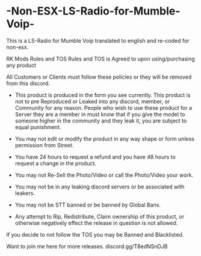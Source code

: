 # -Non-ESX-LS-Radio-for-Mumble-Voip-
This is a LS-Radio for Mumble Voip translated to english and re-coded for non-esx.

RK Mods Rules and TOS
Rules and TOS is Agreed to upon using/purchasing any product

All Customers or Clients must follow these policies or they will be removed from this discord.

- This product is produced in the form you see currently. This product is not to pre Reproduced or Leaked into any discord, member, or Community for any reason. People who wish to use these product for a Server they are a member in must know that if you give the model to someone higher in the community and they leak it, you are subject to equal punishment.

- You may not edit or modify the product in any way shape or form unless permission from Street.

- You have 24 hours to request a refund and you have 48 hours to request a change in the product.

- You may not Re-Sell the Photo/Video or call the Photo/Video your work.

- You may not be in any leaking discord servers or be associated with leakers.

- You may not be STT banned or be banned by Global Bans.

- Any attempt to Rip, Redistribute, Claim ownership of this product, or otherwise negatively effect the release in question is not allowed.

If you decide to not follow the TOS you may be Banned and Blacklisted.

Want to join me here for more releases. discord.gg/T8edNSnDJB
